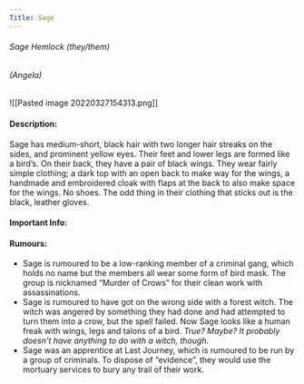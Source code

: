 ```yaml
---
Title: Sage
---
```

###### Sage Hemlock (they/them)
###### (Angela)
![[Pasted image 20220327154313.png]]

#### Description:
Sage has medium-short, black hair with two longer hair streaks on the sides, and prominent yellow eyes. Their feet and lower legs are formed like a bird’s. On their back, they have a pair of black wings. They wear fairly simple clothing; a dark top with an open back to make way for the wings, a handmade and embroidered cloak with flaps at the back to also make space for the wings. No shoes. The odd thing in their clothing that sticks out is the black, leather gloves.


#### Important Info:


#### Rumours:
- Sage is rumoured to be a low-ranking member of a criminal gang, which holds no name but the members all wear some form of bird mask. The group is nicknamed “Murder of Crows” for their clean work with assassinations.
- Sage is rumoured to have got on the wrong side with a forest witch. The witch was angered by something they had done and had attempted to turn them into a crow, but the spell failed. Now Sage looks like a human freak with wings, legs and talons of a bird. _True? Maybe? It probably doesn't have anything to do with a witch, though._
- Sage was an apprentice at Last Journey, which is rumoured to be run by a group of criminals. To dispose of “evidence”, they would use the mortuary services to bury any trail of their work.